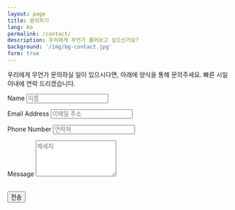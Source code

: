 ```yaml
---
layout: page
title: 문의하기
lang: ko
permalink: /contact/
description: 우리에게 무언가 물어보고 싶으신가요?
background: '/img/bg-contact.jpg'
form: true
---
```


<p>우리에게 무언가 문의하실 일이 있으시다면, 아래에 양식을 통해 문의주세요. 빠른 시일 이내에 연락 드리겠습니다.</p>
<form action="https://formspree.io/mgeonzde" method="post">
  <input type="hidden" name="_subject" value="깃허브 블로그에서 새로운 메일이 왔습니다." />
  <div class="control-group">
    <div class="form-group floating-label-form-group controls">
      <label>Name</label>
      <input type="text" class="form-control" placeholder="이름" name="name" id="name" required data-validation-required-message="Please enter your name.">
      <p class="help-block text-danger"></p>
    </div>
  </div>
  <div class="control-group">
    <div class="form-group floating-label-form-group controls">
      <label>Email Address</label>
      <input type="email" class="form-control" placeholder="이메일 주소" name="email" id="email" required data-validation-required-message="Please enter your email address.">
      <p class="help-block text-danger"></p>
    </div>
  </div>
  <div class="control-group">
    <div class="form-group col-xs-12 floating-label-form-group controls">
      <label>Phone Number</label>
      <input type="tel" class="form-control" placeholder="연락처" name="phone" id="phone" required data-validation-required-message="Please enter your phone number.">
      <p class="help-block text-danger"></p>
    </div>
  </div>
  <div class="control-group">
    <div class="form-group floating-label-form-group controls">
      <label>Message</label>
      <textarea rows="5" class="form-control" placeholder="메세지" name="message" id="message" required data-validation-required-message="Please enter a message."></textarea>
      <p class="help-block text-danger"></p>
    </div>
  </div>
  <br>
  <div id="success"></div>
  <div class="form-group">
    <button type="submit" class="btn btn-primary" id="sendMessageButton">전송</button>
  </div>
</form>
